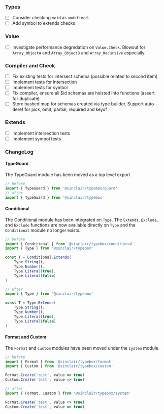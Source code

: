 ### Types
- [ ] Consider checking `void` as `undefined`.
- [ ] Add symbol to extends checks

### Value
- [ ] Investigate performance degredation on `Value.Check`. Blowout for `Array_ObjectA` and `Array_ObjectB` and `Array_Recursive` especially.

### Compiler and Check

- [ ] Fix existing tests for intersect schema (possible related to second item)
- [ ] Implement tests for intersection
- [ ] Implement tests for symbol
- [ ] Fix compiler, ensure all $id schemas are hoisted into functions (assert for duplicate)
- [ ] Store hashed map for schemas created via type builder. Support auto deref for
      pick, omit, partial, required and keyof

### Extends 
- [ ] Implement intersection tests
- [ ] Implement symbol tests

### ChangeLog


#### TypeGuard

The TypeGuard module has been moved as a top level export

```typescript
// before
import { TypeGuard } from '@sinclair/typebox/guard'
// after
import { TypeGuard } from '@sinclair/typebox'
```

#### Conditional

The Conditional module has been integrated on `Type`. The `Extends`, `Exclude`, and `Exclude` functions are now available directly on `Type` and the `Conditional` module no longer exists.

```typescript
// before
import { Conditional } from '@sinclair/typebox/conditional'
import { Type } from '@sinclair/typebox'

const T = Conditional.Extends(
    Type.String(),
    Type.Number(),
    Type.Literal(true),
    Type.Literal(false)
)

// after
import { Type } from '@sinclair/typebox'

const T = Type.Extends(
    Type.String(),
    Type.Number(),
    Type.Literal(true),
    Type.Literal(false)
)
```

#### Format and Custom

The `Format` and `Custom` modules have been moved under the `system` module.
```typescript
// before
import { Format } from '@sinclair/typebox/format'
import { Custom } from '@sinclair/typebox/custom'

Format.Create('test', value => true)
Custom.Create('test', value => true)

// after
import { Format, Custom } from '@sinclair/typebox/system'

Format.Create('test', value => true)
Custom.Create('test', value => true)
```